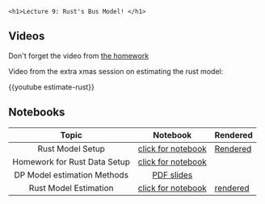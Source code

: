 
~~~
<h1>Lecture 9: Rust's Bus Model! </h1>
~~~

## Videos

Don't forget the video from [the homework](../hw5/)

Video from the extra xmas session on estimating the rust model:

{{youtube estimate-rust}}

## Notebooks

Topic | Notebook | Rendered
:-----: | :--------: | ---------
Rust Model Setup | [click for notebook](https://github.com/floswald/NumericalMethods/blob/master/notebooks/week10/Zurcher.jl) | [Rendered](https://raw.githack.com/floswald/NumericalMethods/master/notebooks/week10/Zurcher.jl.html)
Homework for Rust Data Setup | [click for notebook](https://github.com/floswald/NumericalMethods/master/notebooks/week10/zurcherdata.jl) | 
DP Model estimation Methods | [PDF slides](../assets/tex/dp-estimation/dp-estimation.pdf)
Rust Model Estimation | [click for notebook](https://github.com/floswald/NumericalMethods/blob/master/notebooks/week10/ZurcherEstimation.jl) | [rendered](https://raw.githack.com/floswald/NumericalMethods/master/notebooks/week10/ZurcherEstimation.jl.html)



